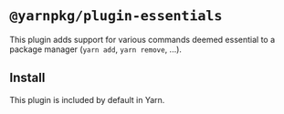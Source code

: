 # `@yarnpkg/plugin-essentials`

This plugin adds support for various commands deemed essential to a package manager (`yarn add`, `yarn remove`, ...).

## Install

This plugin is included by default in Yarn.
